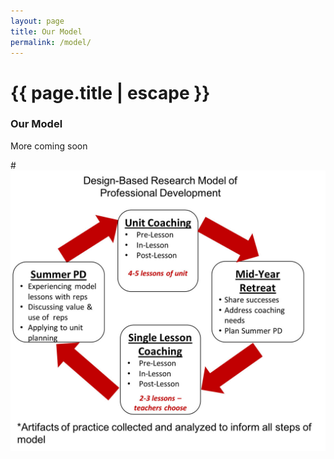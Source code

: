 ```yaml
---
layout: page
title: Our Model
permalink: /model/
---
```


<h1 class="page-title">{{ page.title | escape }}</h1>

### Our Model

More coming soon

#![RepTal PD Model](/assets/PD-model.jpg "RepTal PD Model")
